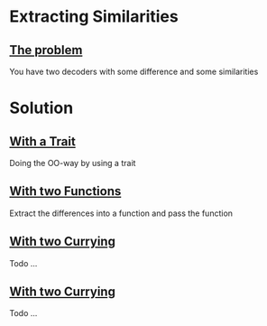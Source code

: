 # Extracting Similarities

## [The problem](src/main/scala/org/extract/similarities/problem/)
You have two decoders with some difference and some similarities

# Solution

## [With a Trait](src/main/scala/org/extract/similarities/solution/withtrait/)
Doing the OO-way by using a trait

## [With two Functions](src/main/scala/org/extract/similarities/solution/withfunction/)
Extract the differences into a function and pass the function

## [With two Currying](src/main/scala/org/extract/similarities/solution/withcurrying/)
Todo ...

## [With two Currying](src/main/scala/org/extract/similarities/solution/withimplicit/)
Todo ...